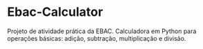 # Ebac-Calculator
Projeto de atividade prática da EBAC. Calculadora em Python para operações básicas: adição, subtração, multiplicação e divisão.
